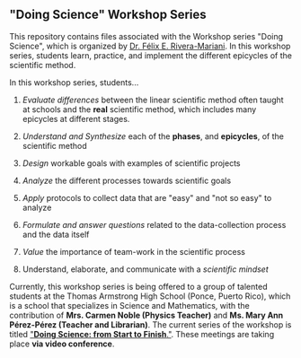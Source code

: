 
## "Doing Science" Workshop Series 

This repository contains files associated with the Workshop series "Doing Science", which is organized by [Dr. Félix E. Rivera-Mariani](http://www.friveram.com). In this workshop series, students learn, practice, and implement the different epicycles of the scientific method. 

In this workshop series, students...

1) *Evaluate differences* between the linear scientific method often taught at schools and the **real** scientific method, which includes many epicycles at different stages. 

2) *Understand and Synthesize* each of the **phases**, and **epicycles**, of the scientific method

3) *Design* workable goals with examples of scientific projects

4) *Analyze* the different processes towards scientific goals

5) *Apply* protocols to collect data that are "easy" and "not so easy" to analyze

6) *Formulate and answer questions* related to the data-collection process and the data itself

7) *Value* the importance of team-work in the scientific process

8) Understand, elaborate, and communicate with a *scientific mindset*

Currently, this workshop series is being offered to a group of talented students at the Thomas Armstrong High School (Ponce, Puerto Rico), which is a school that specializes in Science and Mathematics, with the contribution of **Mrs. Carmen Noble (Physics Teacher)** and **Ms. Mary Ann Pérez-Pérez (Teacher and Librarian)**. The current series of the workshop is titled ["**Doing Science: from Start to Finish**."](https://github.com/friveramariani/DoingScienceWorkshops/tree/master/DoingScinece_from_start_to_finish). These meetings are taking place **via video conference**. 



